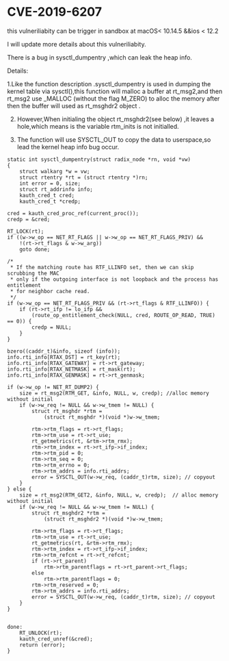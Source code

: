 # CVE-2019-6207




this vulneriliabity can be trigger in sandbox at macOS< 10.14.5 &&ios < 12.2

I will update more details about this vulneriliabity.




There is  a bug in sysctl_dumpentry ,which can leak the heap info.
 
 Details:
 
 
 
 1.Like the function description .sysctl_dumpentry is used in dumping the kernel table via sysctl(),this function will malloc  a buffer at  rt_msg2,and then  rt_msg2 use _MALLOC (without the flag M_ZERO) to alloc the memory after then the buffer will used as rt_msghdr2 object .
   
   
 2. However,When initialing  the object rt_msghdr2(see below) ,it leaves a hole,which means is the variable rtm_inits is not initialled.
 
 
 3. The function will use SYSCTL_OUT to copy the data to userspace,so lead  the kernel heap info bug occur. 



```
static int sysctl_dumpentry(struct radix_node *rn, void *vw)
{
	struct walkarg *w = vw;
	struct rtentry *rt = (struct rtentry *)rn;
	int error = 0, size;
	struct rt_addrinfo info;
	kauth_cred_t cred;
	kauth_cred_t *credp;

cred = kauth_cred_proc_ref(current_proc());
credp = &cred;

RT_LOCK(rt);
if ((w->w_op == NET_RT_FLAGS || w->w_op == NET_RT_FLAGS_PRIV) &&
    !(rt->rt_flags & w->w_arg))
	goto done;

/*
 * If the matching route has RTF_LLINFO set, then we can skip scrubbing the MAC
 * only if the outgoing interface is not loopback and the process has entitlement
 * for neighbor cache read.
 */
if (w->w_op == NET_RT_FLAGS_PRIV && (rt->rt_flags & RTF_LLINFO)) {
	if (rt->rt_ifp != lo_ifp &&
	    (route_op_entitlement_check(NULL, cred, ROUTE_OP_READ, TRUE) == 0)) {
		credp = NULL;
	}
}

bzero((caddr_t)&info, sizeof (info));
info.rti_info[RTAX_DST] = rt_key(rt);
info.rti_info[RTAX_GATEWAY] = rt->rt_gateway;
info.rti_info[RTAX_NETMASK] = rt_mask(rt);
info.rti_info[RTAX_GENMASK] = rt->rt_genmask;

if (w->w_op != NET_RT_DUMP2) {
	size = rt_msg2(RTM_GET, &info, NULL, w, credp); //alloc memory without initial 
	if (w->w_req != NULL && w->w_tmem != NULL) {
		struct rt_msghdr *rtm =
		    (struct rt_msghdr *)(void *)w->w_tmem;

		rtm->rtm_flags = rt->rt_flags;
		rtm->rtm_use = rt->rt_use;
		rt_getmetrics(rt, &rtm->rtm_rmx);
		rtm->rtm_index = rt->rt_ifp->if_index;
		rtm->rtm_pid = 0;
		rtm->rtm_seq = 0;
		rtm->rtm_errno = 0;
		rtm->rtm_addrs = info.rti_addrs;
		error = SYSCTL_OUT(w->w_req, (caddr_t)rtm, size); // copyout
	}
} else {
	size = rt_msg2(RTM_GET2, &info, NULL, w, credp);  // alloc memory without initial
	if (w->w_req != NULL && w->w_tmem != NULL) {
		struct rt_msghdr2 *rtm =
		    (struct rt_msghdr2 *)(void *)w->w_tmem;

		rtm->rtm_flags = rt->rt_flags;
		rtm->rtm_use = rt->rt_use;
		rt_getmetrics(rt, &rtm->rtm_rmx);
		rtm->rtm_index = rt->rt_ifp->if_index;
		rtm->rtm_refcnt = rt->rt_refcnt;
		if (rt->rt_parent)
			rtm->rtm_parentflags = rt->rt_parent->rt_flags;
		else
			rtm->rtm_parentflags = 0;
		rtm->rtm_reserved = 0;
		rtm->rtm_addrs = info.rti_addrs;
		error = SYSCTL_OUT(w->w_req, (caddr_t)rtm, size); // copyout
	}
}


done:
	RT_UNLOCK(rt);
	kauth_cred_unref(&cred);
	return (error);
}

```



